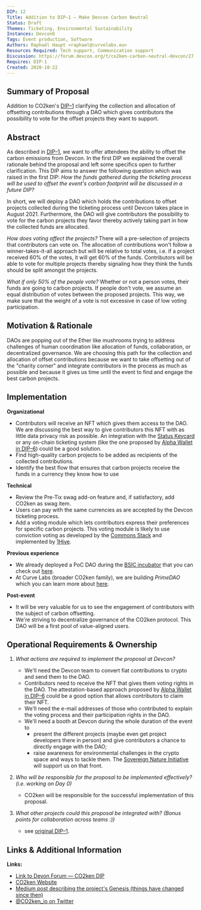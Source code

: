 ```yaml
---
DIP: 12
Title: Addition to DIP–1 — Make Devcon Carbon Neutral
Status: Draft
Themes: Ticketing, Environmental Sustainability
Instances: Devcon6
Tags: Event production, Software
Authors: Raphaël Haupt <raphael@curvelabs.eu>
Resources Required: Tech support, Communication support
Discussion: https://forum.devcon.org/t/co2ken-carbon-neutral-devcon/27
Requires: DIP-1
Created: 2020-10-22
---
```


## Summary of Proposal
Addition to CO2ken's [DIP–1](https://github.com/efdevcon/DIPs/blob/master/DIPs/DIP-1.md) clarifying the collection and allocation of offsetting contributions through a DAO which gives contributors the possibility to vote for the offset projects they want to support.

## Abstract
As described in [DIP–1](https://github.com/efdevcon/DIPs/blob/master/DIPs/DIP-1.md), we want to offer attendees the ability to offset the carbon emissions from Devcon. In the first DIP we explained the overall rationale behind the proposal and left some specifics open to further clarification. This DIP aims to answer the following question which was raised in the first DIP: *How the funds gathered during the ticketing process will be used to offset the event's carbon footprint will be discussed in a future DIP?*

In short, we will deploy a DAO which holds the contributions to offset projects collected during the ticketing process until Devcon takes place in August 2021. Furthermore, the DAO will give contributors the possibility to vote for the carbon projects they favor thereby actively taking part in how the collected funds are allocated.

*How does voting affect the projects?*
There will a pre-selection of projects that contributors can vote on. The allocation of contributions won't follow a winner-takes-it-all approach but will be relative to total votes, i.e. if a project received 60% of the votes, it will get 60% of the funds. Contributors will be able to vote for multiple projects thereby signaling how they think the funds should be split amongst the projects.

*What if only 50% of the people vote?*
Whether or not a person votes, their funds are going to carbon projects. If people don't vote, we assume an equal distribution of votes between the proposed projects. This way, we make sure that the weight of a vote is not excessive in case of low voting participation.

## Motivation & Rationale
DAOs are popping out of the Ether like mushrooms trying to address challenges of human coordination like allocation of funds, collaboration, or decentralized governance. We are choosing this path for the collection and allocation of offset contributions because we want to take offsetting out of the "charity corner" and integrate contributors in the process as much as possible and because it gives us time until the event to find and engage the best carbon projects.


## Implementation
**Organizational**

- Contributors will receive an NFT which gives them access to the DAO. We are discussing the best way to give contributors this NFT with as little data privacy risk as possible. An integration with the [Status Keycard](https://github.com/efdevcon/DIPs/blob/master/DIPs/DIP-5.md) or any on-chain ticketing system (like the one proposed by [Alpha Wallet in DIP–6](https://github.com/efdevcon/DIPs/blob/master/DIPs/DIP-6.md)) could be a good solution.
- Find high-quality carbon projects to be added as recipients of the collected contributions.
- Identify the best flow that ensures that carbon projects receive the funds in a currency they know how to use

**Technical**

- Review the Pre-Tix swag add-on feature and, if satisfactory, add CO2ken as swag item.
- Users can pay with the same currencies as are accepted by the Devcon ticketing process.
- Add a voting module which lets contributors express their preferences for specific carbon projects. This voting module is likely to use conviction voting as developed by the [Commons Stack](https://commonsstack.org/) and implemented by [1Hive](https://1hive.org/#/).

**Previous experience**

- We already deployed a PoC DAO during the [BSIC incubator](https://blockchainforsocialimpact.com/incubator-winners-2020/) that you can check out [here](http://dao.co2ken.io/).
- At Curve Labs (broader CO2ken family), we are building *PrimeDAO* which you can learn more about [here](https://liquiddao.eth.link/#/).

**Post-event**

- It will be very valuable for us to see the engagement of contributors with the subject of carbon offsetting.
- We're striving to decentralize governance of the CO2ken protocol. This DAO will be a first pool of value-aligned users.

## Operational Requirements & Ownership
1. *What actions are required to implement the proposal at Devcon?*
    - We'll need the Devcon team to convert fiat contributions to crypto and send them to the DAO.
	- Contributors need to receive the NFT that gives them voting rights in the DAO. The attestation-based approach proposed by [Alpha Wallet in DIP–6](https://github.com/efdevcon/DIPs/blob/master/DIPs/DIP-6.md) could be a good option that allows contributors to claim their NFT.
	- We'll need the e-mail addresses of those who contributed to explain the voting process and their participation rights in the DAO.
	- We'll need a booth at Devcon during the whole duration of the event to
		- present the different projects (maybe even get project developers there in person) and give contributors a chance to directly engage with the DAO;
		- raise awareness for environmental challenges in the crypto space and ways to tackle them. The [Sovereign Nature Initiative](http://sovereignnature.com/) will support us on that front.
    
2. *Who will be responsible for the proposal to be implemented effectively? (i.e. working on Day 0)*
    - CO2ken will be responsible for the successful implementation of this proposal.
3. *What other projects could this proposal be integrated with? (Bonus points for collaboration across teams :))*
    - see [original DIP–1](https://github.com/efdevcon/DIPs/blob/master/DIPs/DIP-1.md).

## Links & Additional Information

**Links:**
* [Link to Devon Forum — CO2ken DIP](https://forum.devcon.org/t/co2ken-carbon-neutral-devcon/27)
* [CO2ken Website](https://www.co2ken.io/)
* [Medium post describing the project's Genesis (things have changed since then)](https://medium.com/curve-labs/co2ken-genesis-74d7a1387ea1)
* [@CO2ken_io on Twitter](https://twitter.com/CO2ken_io)
